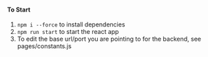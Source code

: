 #### To Start

1. `npm i --force` to install dependencies
2. `npm run start` to start the react app
3. To edit the base url/port you are pointing to for the backend, see pages/constants.js

